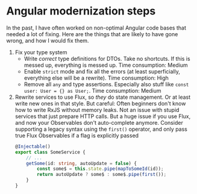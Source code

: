 # Angular modernization steps
In the past, I have often worked on non-optimal Angular code bases that needed a lot of fixing. Here are the things that are likely to have gone wrong, and how I would fix them.

1. Fix your type system
   - Write _correct_ type definitions for DTOs. Take no shortcuts. If this is messed up, everything is messed up. Time consumption: Medium
   - Enable `strict` mode and fix all the errors (at least superficially, everything else will be a rewrite). Time consumption: High
   - Remove all `any` and type assertions. Especially also stuff like `const user: User = {} as User;`. Time consumption: Medium
2. Rewrite services to use Flux, so _they_ do state management. Or at least write new ones in that style. But careful: Often beginners don't know how to write RxJS without memory leaks. Not an issue with stupid services that just prepare HTTP calls. But a huge issue if you use Flux, and now your Observables don't auto-complete anymore. Consider supporting a legacy syntax using the `first()` operator, and only pass true Flux Observables if a flag is explicitly passed
    ```typescript
    @Injectable()
    export class SomeService {
        // ...
        getSome(id: string, autoUpdate = false) {
            const some$ = this.state.pipe(mapToSomeId(id));
            return autoUpdate ? some$ : some$.pipe(first());
        }
    }
    ```
